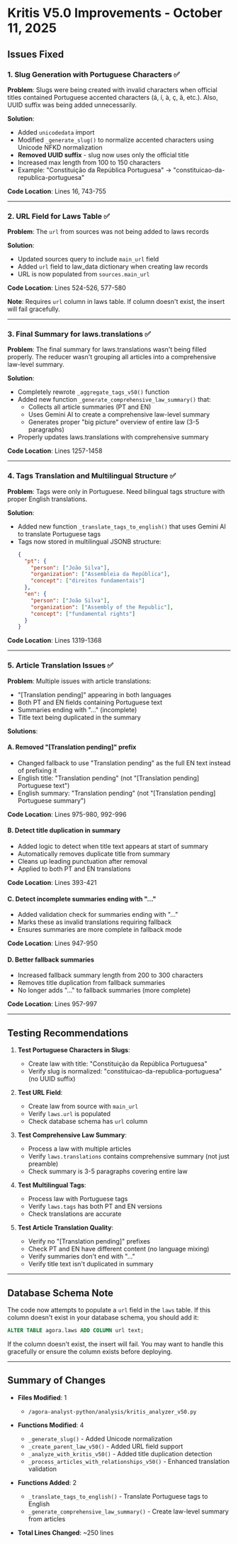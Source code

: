 # Kritis V5.0 Improvements - October 11, 2025

## Issues Fixed

### 1. Slug Generation with Portuguese Characters ✅
**Problem**: Slugs were being created with invalid characters when official titles contained Portuguese accented characters (á, í, à, ç, ã, etc.). Also, UUID suffix was being added unnecessarily.

**Solution**: 
- Added `unicodedata` import
- Modified `_generate_slug()` to normalize accented characters using Unicode NFKD normalization
- **Removed UUID suffix** - slug now uses only the official title
- Increased max length from 100 to 150 characters
- Example: "Constituição da República Portuguesa" → "constituicao-da-republica-portuguesa"

**Code Location**: Lines 16, 743-755

---

### 2. URL Field for Laws Table ✅
**Problem**: The `url` from sources was not being added to laws records

**Solution**:
- Updated sources query to include `main_url` field
- Added `url` field to law_data dictionary when creating law records
- URL is now populated from `sources.main_url`

**Code Location**: Lines 524-526, 577-580

**Note**: Requires `url` column in laws table. If column doesn't exist, the insert will fail gracefully.

---

### 3. Final Summary for laws.translations ✅
**Problem**: The final summary for laws.translations wasn't being filled properly. The reducer wasn't grouping all articles into a comprehensive law-level summary.

**Solution**:
- Completely rewrote `_aggregate_tags_v50()` function
- Added new function `_generate_comprehensive_law_summary()` that:
  - Collects all article summaries (PT and EN)
  - Uses Gemini AI to create a comprehensive law-level summary
  - Generates proper "big picture" overview of entire law (3-5 paragraphs)
- Properly updates laws.translations with comprehensive summary

**Code Location**: Lines 1257-1458

---

### 4. Tags Translation and Multilingual Structure ✅
**Problem**: Tags were only in Portuguese. Need bilingual tags structure with proper English translations.

**Solution**:
- Added new function `_translate_tags_to_english()` that uses Gemini AI to translate Portuguese tags
- Tags now stored in multilingual JSONB structure:
  ```json
  {
    "pt": {
      "person": ["João Silva"],
      "organization": ["Assembleia da República"],
      "concept": ["direitos fundamentais"]
    },
    "en": {
      "person": ["João Silva"],
      "organization": ["Assembly of the Republic"],
      "concept": ["fundamental rights"]
    }
  }
  ```

**Code Location**: Lines 1319-1368

---

### 5. Article Translation Issues ✅
**Problem**: Multiple issues with article translations:
- "[Translation pending]" appearing in both languages
- Both PT and EN fields containing Portuguese text
- Summaries ending with "..." (incomplete)
- Title text being duplicated in the summary

**Solutions**:

#### A. Removed "[Translation pending]" prefix
- Changed fallback to use "Translation pending" as the full EN text instead of prefixing it
- English title: "Translation pending" (not "[Translation pending] Portuguese text")
- English summary: "Translation pending" (not "[Translation pending] Portuguese summary")

**Code Location**: Lines 975-980, 992-996

#### B. Detect title duplication in summary
- Added logic to detect when title text appears at start of summary
- Automatically removes duplicate title from summary
- Cleans up leading punctuation after removal
- Applied to both PT and EN translations

**Code Location**: Lines 393-421

#### C. Detect incomplete summaries ending with "..."
- Added validation check for summaries ending with "..."
- Marks these as invalid translations requiring fallback
- Ensures summaries are more complete in fallback mode

**Code Location**: Lines 947-950

#### D. Better fallback summaries
- Increased fallback summary length from 200 to 300 characters
- Removes title duplication from fallback summaries
- No longer adds "..." to fallback summaries (more complete)

**Code Location**: Lines 957-997

---

## Testing Recommendations

1. **Test Portuguese Characters in Slugs**:
   - Create law with title: "Constituição da República Portuguesa"
   - Verify slug is normalized: "constituicao-da-republica-portuguesa" (no UUID suffix)

2. **Test URL Field**:
   - Create law from source with `main_url`
   - Verify `laws.url` is populated
   - Check database schema has `url` column

3. **Test Comprehensive Law Summary**:
   - Process a law with multiple articles
   - Verify `laws.translations` contains comprehensive summary (not just preamble)
   - Check summary is 3-5 paragraphs covering entire law

4. **Test Multilingual Tags**:
   - Process law with Portuguese tags
   - Verify `laws.tags` has both PT and EN versions
   - Check translations are accurate

5. **Test Article Translation Quality**:
   - Verify no "[Translation pending]" prefixes
   - Check PT and EN have different content (no language mixing)
   - Verify summaries don't end with "..."
   - Verify title text isn't duplicated in summary

---

## Database Schema Note

The code now attempts to populate a `url` field in the `laws` table. If this column doesn't exist in your database schema, you should add it:

```sql
ALTER TABLE agora.laws ADD COLUMN url text;
```

If the column doesn't exist, the insert will fail. You may want to handle this gracefully or ensure the column exists before deploying.

---

## Summary of Changes

- **Files Modified**: 1
  - `/agora-analyst-python/analysis/kritis_analyzer_v50.py`

- **Functions Modified**: 4
  - `_generate_slug()` - Added Unicode normalization
  - `_create_parent_law_v50()` - Added URL field support
  - `_analyze_with_kritis_v50()` - Added title duplication detection
  - `_process_articles_with_relationships_v50()` - Enhanced translation validation

- **Functions Added**: 2
  - `_translate_tags_to_english()` - Translate Portuguese tags to English
  - `_generate_comprehensive_law_summary()` - Create law-level summary from articles

- **Total Lines Changed**: ~250 lines
